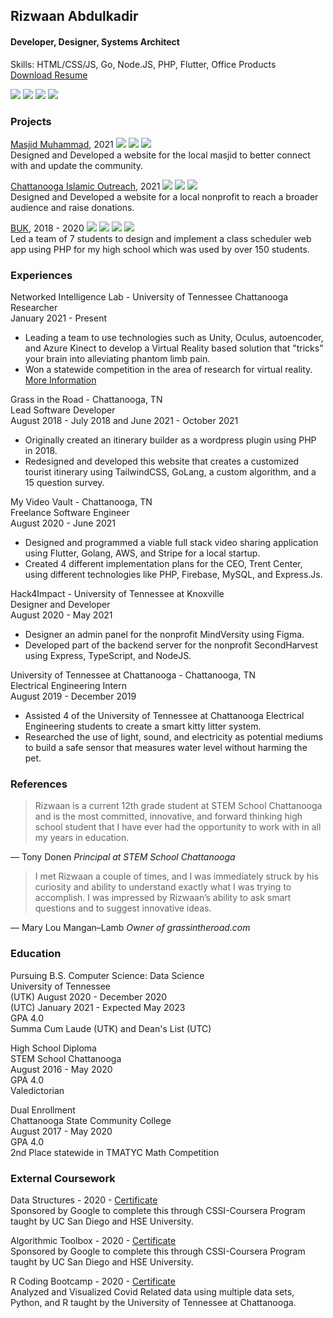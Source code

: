 ## Rizwaan Abdulkadir  

#### Developer, Designer, Systems Architect
Skills: HTML/CSS/JS, Go, Node.JS, PHP, Flutter, Office Products  
[Download Resume](./resume.pdf)  

[![](https://img.shields.io/badge/-rizwaan@utk.edu-grey?logo=mail.ru)](mailto:rizwaan@utk.edu)
[![](https://img.shields.io/badge/-Riz--waan-grey?logo=github)](https://github.com/Riz-waan)
[![](https://img.shields.io/badge/-in/rizwaanabdul-grey?logo=linkedin)](https://www.linkedin.com/in/rizwaanabdul)
[![](https://img.shields.io/badge/-rizwaan.vesulo.com-grey?logo=apache)](https://rizwaan.vesulo.com)  

### Projects
[Masjid Muhammad](./projects/mmuhammad.md), 2021 ![](https://img.shields.io/badge/-HTML/CSS/JS-white?logo=html5)
![](https://img.shields.io/badge/-Tailwind-white?logo=tailwindcss)
![](https://img.shields.io/badge/-Contentful_CMS-white?logo=contentful)  
Designed and Developed a website for the local masjid to better connect with and update the community.

[Chattanooga Islamic Outreach](./projects/cio.md), 2021 ![](https://img.shields.io/badge/-HTML/CSS/JS-white?logo=html5)
![](https://img.shields.io/badge/-Tailwind-white?logo=tailwindcss)
![](https://img.shields.io/badge/-Prismic_CMS-white?logo=prismic)  
Designed and Developed a website for a local nonprofit to reach a broader audience and raise donations.

[BUK](./projects/buk.md), 2018 - 2020 ![](https://img.shields.io/badge/-HTML/CSS/JS-white?logo=html5)
![](https://img.shields.io/badge/-PHP-white?logo=PHP)
![](https://img.shields.io/badge/-MySQL-white?logo=MySQL) 
![](https://img.shields.io/badge/-Bootstrap-white?logo=Bootstrap)  
Led a team of 7 students to design and implement a class scheduler web app using PHP for my high school which was used by over 150 students.

### Experiences
Networked Intelligence Lab - University of Tennessee Chattanooga  
Researcher  
January 2021 - Present  

* Leading a team to use technologies such as Unity, Oculus, autoencoder, and Azure Kinect to develop a Virtual Reality based solution that "tricks" your brain into alleviating phantom limb pain.
* Won a statewide competition in the area of research for virtual reality. [More Information](https://mabe.utk.edu/winners-of-design-education-activity-and-research-competition-announced)
   
Grass in the Road - Chattanooga, TN  
Lead Software Developer  
August 2018 - July 2018 and June 2021 - October 2021  

* Originally created an itinerary builder as a wordpress plugin using PHP in 2018. 
* Redesigned and developed this website that creates a customized tourist itinerary using TailwindCSS, GoLang, a custom algorithm, and a 15 question survey.

My Video Vault - Chattanooga, TN  
Freelance Software Engineer  
August 2020 - June 2021

* Designed and programmed a viable full stack video sharing application using Flutter, Golang, AWS, and Stripe for a local startup. 
* Created 4 different implementation plans for the CEO, Trent Center, using different technologies like PHP, Firebase, MySQL, and Express.Js.

Hack4Impact - University of Tennessee at Knoxville  
Designer and Developer  
August 2020 - May 2021

* Designer an admin panel for the nonprofit MindVersity using Figma. 
* Developed part of the backend server for the nonprofit SecondHarvest using Express, TypeScript, and NodeJS.

University of Tennessee at Chattanooga - Chattanooga, TN  
Electrical Engineering Intern  
August 2019 - December 2019

* Assisted 4 of the University of Tennessee at Chattanooga Electrical Engineering students to create a smart kitty litter system. 
* Researched the use of light, sound, and electricity as potential mediums to build a safe sensor that measures water level without harming the pet.

### References
>Rizwaan is a current 12th grade student at STEM School Chattanooga and is the most committed, innovative, and forward thinking high school student that I have ever had the opportunity to work with in all my years in education.

&mdash; Tony Donen *Principal at STEM School Chattanooga*

>I met Rizwaan a couple of times, and I was immediately struck by his curiosity and ability to understand exactly what I was trying to accomplish. I was impressed by Rizwaan’s ability to ask smart questions and to suggest innovative ideas.

&mdash; Mary Lou Mangan–Lamb *Owner of grassintheroad.com*

### Education
Pursuing B.S. Computer Science: Data Science  
University of Tennessee  
(UTK) August 2020 - December 2020  
(UTC) January 2021 - Expected May 2023  
GPA 4.0  
Summa Cum Laude (UTK) and Dean's List (UTC)

High School Diploma  
STEM School Chattanooga  
August 2016 - May 2020  
GPA 4.0  
Valedictorian

Dual Enrollment  
Chattanooga State Community College  
August 2017 - May 2020  
GPA 4.0  
2nd Place statewide in TMATYC Math Competition

### External Coursework

Data Structures - 2020 - [Certificate](https://coursera.org/share/f9f48e560783bef28b1b61f1ee5430dc)   
Sponsored by Google to complete this through CSSI-Coursera Program taught by UC San Diego and HSE University.

Algorithmic Toolbox - 2020 - [Certificate](https://coursera.org/share/2ea7ce6c258313731820a708bb70dad9)   
Sponsored by Google to complete this through CSSI-Coursera Program taught by UC San Diego and HSE University.

R Coding Bootcamp - 2020 - [Certificate](./certificates/covidbootcamp.pdf)   
Analyzed and Visualized Covid Related data using multiple data sets, Python, and R taught by the University of Tennessee at Chattanooga.